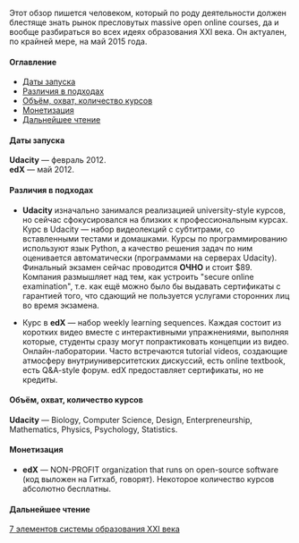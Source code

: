 Этот обзор пишется человеком, который по роду деятельности должен блестяще знать рынок пресловутых massive open online courses, да и вообще разбираться во всех идеях образования XXI века. Он актуален, по крайней мере, на май 2015 года.

#### Оглавление

- [Даты запуска](https://github.com/snordenstorm/wiki/wiki/%D0%9E%D0%B1%D1%80%D0%B0%D0%B7%D0%BE%D0%B2%D0%B0%D0%BD%D0%B8%D0%B5-%D0%BD%D0%BE%D0%B2%D0%BE%D0%B3%D0%BE-%D1%82%D0%B8%D0%BF%D0%B0:-%D0%B0%D0%BD%D0%B0%D0%BB%D0%B8%D0%B7-%D1%80%D1%8B%D0%BD%D0%BA%D0%B0#%D0%94%D0%B0%D1%82%D1%8B-%D0%B7%D0%B0%D0%BF%D1%83%D1%81%D0%BA%D0%B0)
- [Различия в подходах](https://github.com/snordenstorm/wiki/wiki/%D0%9E%D0%B1%D1%80%D0%B0%D0%B7%D0%BE%D0%B2%D0%B0%D0%BD%D0%B8%D0%B5-%D0%BD%D0%BE%D0%B2%D0%BE%D0%B3%D0%BE-%D1%82%D0%B8%D0%BF%D0%B0:-%D0%B0%D0%BD%D0%B0%D0%BB%D0%B8%D0%B7-%D1%80%D1%8B%D0%BD%D0%BA%D0%B0#%D0%A0%D0%B0%D0%B7%D0%BB%D0%B8%D1%87%D0%B8%D1%8F-%D0%B2-%D0%BF%D0%BE%D0%B4%D1%85%D0%BE%D0%B4%D0%B0%D1%85)
- [Объём, охват, количество курсов](https://github.com/snordenstorm/wiki/wiki/%D0%9E%D0%B1%D1%80%D0%B0%D0%B7%D0%BE%D0%B2%D0%B0%D0%BD%D0%B8%D0%B5-%D0%BD%D0%BE%D0%B2%D0%BE%D0%B3%D0%BE-%D1%82%D0%B8%D0%BF%D0%B0:-%D0%B0%D0%BD%D0%B0%D0%BB%D0%B8%D0%B7-%D1%80%D1%8B%D0%BD%D0%BA%D0%B0#%D0%9E%D0%B1%D1%8A%D1%91%D0%BC-%D0%BE%D1%85%D0%B2%D0%B0%D1%82-%D0%BA%D0%BE%D0%BB%D0%B8%D1%87%D0%B5%D1%81%D1%82%D0%B2%D0%BE-%D0%BA%D1%83%D1%80%D1%81%D0%BE%D0%B2)
- [Монетизация](https://github.com/snordenstorm/wiki/wiki/%D0%9E%D0%B1%D1%80%D0%B0%D0%B7%D0%BE%D0%B2%D0%B0%D0%BD%D0%B8%D0%B5-%D0%BD%D0%BE%D0%B2%D0%BE%D0%B3%D0%BE-%D1%82%D0%B8%D0%BF%D0%B0:-%D0%B0%D0%BD%D0%B0%D0%BB%D0%B8%D0%B7-%D1%80%D1%8B%D0%BD%D0%BA%D0%B0#%D0%9C%D0%BE%D0%BD%D0%B5%D1%82%D0%B8%D0%B7%D0%B0%D1%86%D0%B8%D1%8F)
- [Дальнейшее чтение](https://github.com/snordenstorm/wiki/wiki/%D0%9E%D0%B1%D1%80%D0%B0%D0%B7%D0%BE%D0%B2%D0%B0%D0%BD%D0%B8%D0%B5-%D0%BD%D0%BE%D0%B2%D0%BE%D0%B3%D0%BE-%D1%82%D0%B8%D0%BF%D0%B0:-%D0%B0%D0%BD%D0%B0%D0%BB%D0%B8%D0%B7-%D1%80%D1%8B%D0%BD%D0%BA%D0%B0#%D0%94%D0%B0%D0%BB%D1%8C%D0%BD%D0%B5%D0%B9%D1%88%D0%B5%D0%B5-%D1%87%D1%82%D0%B5%D0%BD%D0%B8%D0%B5)

#### Даты запуска

**Udacity** — февраль 2012. <br>
**edX** — май 2012.

#### Различия в подходах

* **Udacity** изначально занимался реализацией university-style курсов, но сейчас сфокусировался на близких к профессиональным курсах. 
    Курс в Udacity — набор видеолекций с субтитрами, со вставленными тестами и домашками. Курсы по программированию используют язык Python, а качество решения задач по ним оценивается автоматически (программами на серверах Udacity).
    Финальный экзамен сейчас проводится **ОЧНО** и стоит $89. Компания размышляет над тем, как устроить "secure online examination", т.е. как ещё можно было бы выдавать сертификаты с гарантией того, что сдающий не пользуется услугами сторонних лиц во время экзамена.  

* Курс в **edX** — набор weekly learning sequences. Каждая состоит из коротких видео вместе с интерактивными упражнениями, выполняя которые, студенты сразу могут попрактиковать концепции из видео. Онлайн-лаборатории. Часто встречаются tutorial videos, создающие атмосферу внутриуниверситетских дискуссий, есть online textbook, есть Q&A-style форум.
    edX предоставляет сертификаты, но не кредиты.

#### Объём, охват, количество курсов

**Udacity** — Biology, Computer Science, Design, Enterpreneurship, Mathematics, Physics, Psychology, Statistics.

#### Монетизация

* **edX** — NON-PROFIT organization that runs on open-source software (код выложен на Гитхаб, говорят). Некоторое количество курсов абсолютно бесплатны.

#### Дальнейшее чтение

[7 элементов системы образования XXI века](http://slon.ru/future/7_elementov_sistemy_obrazovaniya_xxi_veka-786760.xhtml)